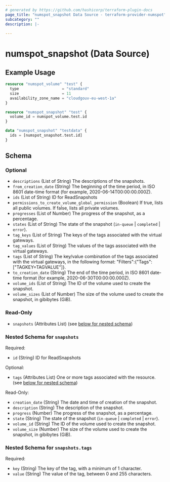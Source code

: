 ```yaml
---
# generated by https://github.com/hashicorp/terraform-plugin-docs
page_title: "numspot_snapshot Data Source - terraform-provider-numspot"
subcategory: ""
description: |-
  
---
```


# numspot_snapshot (Data Source)



## Example Usage

```terraform
resource "numspot_volume" "test" {
  type                   = "standard"
  size                   = 11
  availability_zone_name = "cloudgouv-eu-west-1a"
}

resource "numspot_snapshot" "test" {
  volume_id = numspot_volume.test.id
}

data "numspot_snapshot" "testdata" {
  ids = [numspot_snapshot.test.id]
}
```

<!-- schema generated by tfplugindocs -->
## Schema

### Optional

- `descriptions` (List of String) The descriptions of the snapshots.
- `from_creation_date` (String) The beginning of the time period, in ISO 8601 date-time format (for example, 2020-06-14T00:00:00.000Z).
- `ids` (List of String) ID for ReadSnapshots
- `permissions_to_create_volume_global_permission` (Boolean) If true, lists all public volumes. If false, lists all private volumes.
- `progresses` (List of Number) The progress of the snapshot, as a percentage.
- `states` (List of String) The state of the snapshot (`in-queue` \| `completed` \| `error`).
- `tag_keys` (List of String) The keys of the tags associated with the virtual gateways.
- `tag_values` (List of String) The values of the tags associated with the virtual gateways.
- `tags` (List of String) The key/value combination of the tags associated with the virtual gateways, in the following format: "Filters":{"Tags":["TAGKEY=TAGVALUE"]}.
- `to_creation_date` (String) The end of the time period, in ISO 8601 date-time format (for example, 2020-06-30T00:00:00.000Z).
- `volume_ids` (List of String) The ID of the volume used to create the snapshot.
- `volume_sizes` (List of Number) The size of the volume used to create the snapshot, in gibibytes (GiB).

### Read-Only

- `snapshots` (Attributes List) (see [below for nested schema](#nestedatt--snapshots))

<a id="nestedatt--snapshots"></a>
### Nested Schema for `snapshots`

Required:

- `id` (String) ID for ReadSnapshots

Optional:

- `tags` (Attributes List) One or more tags associated with the resource. (see [below for nested schema](#nestedatt--snapshots--tags))

Read-Only:

- `creation_date` (String) The date and time of creation of the snapshot.
- `description` (String) The description of the snapshot.
- `progress` (Number) The progress of the snapshot, as a percentage.
- `state` (String) The state of the snapshot (`in-queue` \| `completed` \| `error`).
- `volume_id` (String) The ID of the volume used to create the snapshot.
- `volume_size` (Number) The size of the volume used to create the snapshot, in gibibytes (GiB).

<a id="nestedatt--snapshots--tags"></a>
### Nested Schema for `snapshots.tags`

Required:

- `key` (String) The key of the tag, with a minimum of 1 character.
- `value` (String) The value of the tag, between 0 and 255 characters.
